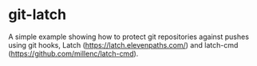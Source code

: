 # git-latch

A simple example showing how to protect git repositories against pushes using git hooks, Latch (https://latch.elevenpaths.com/) and latch-cmd (https://github.com/millenc/latch-cmd).
